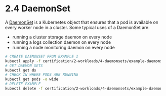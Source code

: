 # 2.4 DaemonSet
A [DaemonSet](https://kubernetes.io/docs/concepts/workloads/controllers/daemonset/) is a Kubernetes object that ensures that a pod is available on every worker node in a cluster. Some typical uses of a DaemonSet are:
- running a cluster storage daemon on every node
- running a logs collection daemon on every node
- running a node monitoring daemon on every node
```bash
# CREATE DAEMONSET FROM EXAMPLE 1
kubectl apply -f certification/2-workloads/4-daemonsets/example-daemonset-1.yaml
# GET DAEMON SETS
kubectl get ds
# CHECK IN WHERE PODS ARE RUNNING
kubectl get pods -o wide
# DELETE EXAMPLE
kubectl delete -f certification/2-workloads/4-daemonsets/example-daemonset-1.yaml
```